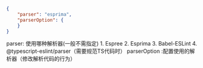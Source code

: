 ```json
{
	"parser": "esprima",
	"parserOption": {
	}
}
```
parser: 使用哪种解析器(一般不需指定)
	1. Espree
	2. Esprima 
	3. Babel-ESLint
	4. @typescript-eslint/parser（需要规范TS代码时）
parserOption :配置使用的解析器（修改解析代码的行为）